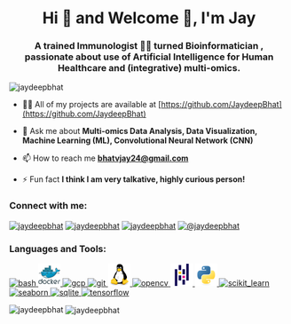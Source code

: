 <h1 align="center">Hi 👋 and Welcome 🙏, I'm Jay</h1>
<h3 align="center">A trained Immunologist 👨‍🔬 turned Bioinformatician , passionate about use of Artificial Intelligence for Human Healthcare and (integrative) multi-omics.</h3>

<p align="left"> <img src="https://komarev.com/ghpvc/?username=jaydeepbhat&label=Profile%20views&color=0e75b6&style=flat" alt="jaydeepbhat" /> </p>

- 👨‍💻 All of my projects are available at [https://github.com/JaydeepBhat](https://github.com/JaydeepBhat)

- 💬 Ask me about **Multi-omics Data Analysis, Data Visualization, Machine Learning (ML), Convolutional Neural Network (CNN)**

- 📫 How to reach me **bhatvjay24@gmail.com**

- ⚡ Fun fact **I think I am very talkative, highly curious person!**

<h3 align="left">Connect with me:</h3>
<p align="left">
<a href="https://twitter.com/jaydeepbhat" target="blank"><img align="center" src="https://raw.githubusercontent.com/rahuldkjain/github-profile-readme-generator/master/src/images/icons/Social/twitter.svg" alt="jaydeepbhat" height="30" width="40" /></a>
<a href="https://linkedin.com/in/jaydeepbhat" target="blank"><img align="center" src="https://raw.githubusercontent.com/rahuldkjain/github-profile-readme-generator/master/src/images/icons/Social/linked-in-alt.svg" alt="jaydeepbhat" height="30" width="40" /></a>
<a href="https://kaggle.com/jaydeepbhat" target="blank"><img align="center" src="https://raw.githubusercontent.com/rahuldkjain/github-profile-readme-generator/master/src/images/icons/Social/kaggle.svg" alt="jaydeepbhat" height="30" width="40" /></a>
<a href="https://www.youtube.com/c/jaydeepbhat" target="blank"><img align="center" src="https://raw.githubusercontent.com/rahuldkjain/github-profile-readme-generator/master/src/images/icons/Social/youtube.svg" alt="@jaydeepbhat" height="30" width="40" /></a>
</p>

<h3 align="left">Languages and Tools:</h3>
<p align="left"> <a href="https://www.gnu.org/software/bash/" target="_blank" rel="noreferrer"> <img src="https://www.vectorlogo.zone/logos/gnu_bash/gnu_bash-icon.svg" alt="bash" width="40" height="40"/> </a> <a href="https://www.docker.com/" target="_blank" rel="noreferrer"> <img src="https://raw.githubusercontent.com/devicons/devicon/master/icons/docker/docker-original-wordmark.svg" alt="docker" width="40" height="40"/> </a> <a href="https://cloud.google.com" target="_blank" rel="noreferrer"> <img src="https://www.vectorlogo.zone/logos/google_cloud/google_cloud-icon.svg" alt="gcp" width="40" height="40"/> </a> <a href="https://git-scm.com/" target="_blank" rel="noreferrer"> <img src="https://www.vectorlogo.zone/logos/git-scm/git-scm-icon.svg" alt="git" width="40" height="40"/> </a> <a href="https://www.linux.org/" target="_blank" rel="noreferrer"> <img src="https://raw.githubusercontent.com/devicons/devicon/master/icons/linux/linux-original.svg" alt="linux" width="40" height="40"/> </a> <a href="https://opencv.org/" target="_blank" rel="noreferrer"> <img src="https://www.vectorlogo.zone/logos/opencv/opencv-icon.svg" alt="opencv" width="40" height="40"/> </a> <a href="https://pandas.pydata.org/" target="_blank" rel="noreferrer"> <img src="https://raw.githubusercontent.com/devicons/devicon/2ae2a900d2f041da66e950e4d48052658d850630/icons/pandas/pandas-original.svg" alt="pandas" width="40" height="40"/> </a> <a href="https://www.python.org" target="_blank" rel="noreferrer"> <img src="https://raw.githubusercontent.com/devicons/devicon/master/icons/python/python-original.svg" alt="python" width="40" height="40"/> </a> <a href="https://scikit-learn.org/" target="_blank" rel="noreferrer"> <img src="https://upload.wikimedia.org/wikipedia/commons/0/05/Scikit_learn_logo_small.svg" alt="scikit_learn" width="40" height="40"/> </a> <a href="https://seaborn.pydata.org/" target="_blank" rel="noreferrer"> <img src="https://seaborn.pydata.org/_images/logo-mark-lightbg.svg" alt="seaborn" width="40" height="40"/> </a> <a href="https://www.sqlite.org/" target="_blank" rel="noreferrer"> <img src="https://www.vectorlogo.zone/logos/sqlite/sqlite-icon.svg" alt="sqlite" width="40" height="40"/> </a> <a href="https://www.tensorflow.org" target="_blank" rel="noreferrer"> <img src="https://www.vectorlogo.zone/logos/tensorflow/tensorflow-icon.svg" alt="tensorflow" width="40" height="40"/> </a> </p>

<p><img align="left" src="https://github-readme-stats.vercel.app/api/top-langs?username=jaydeepbhat&show_icons=true&locale=en&layout=compact" alt="jaydeepbhat" /></p>

<p>&nbsp;<img align="center" src="https://github-readme-stats.vercel.app/api?username=jaydeepbhat&show_icons=true&locale=en" alt="jaydeepbhat" /></p>

